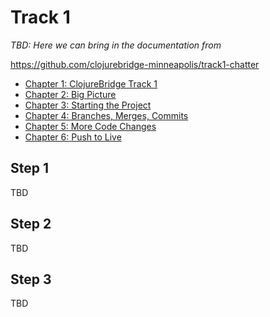 Track 1
=======

*TBD: Here we can bring in the documentation from*

https://github.com/clojurebridge-minneapolis/track1-chatter

* [Chapter 1: ClojureBridge Track 1](track1/Page_1_Intro_TOC.md)
* [Chapter 2: Big Picture](track1/Page_2_Big_Picture.md)
* [Chapter 3: Starting the Project](track1/Page_3_Start_project.md)
* [Chapter 4: Branches, Merges, Commits](track1/Page_4_Change_code.md)
* [Chapter 5: More Code Changes](track1/Page_5_More_code_changes.md)
* [Chapter 6: Push to Live](track1/Page_6_Push_to_live.md)

## Step 1

TBD

## Step 2

TBD

## Step 3

TBD
